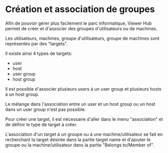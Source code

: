 # Création et association de groupes

Afin de pouvoir gérer plus facilement le parc informatique, Viewer Hub permet de créer et d'associer des groupes d'utilisateurs ou de machines.

Les utilisateurs, machines, groupe d'utilisateurs, groupe de machines sont représentés par des "targets".

Il existe ainsi 4 types de targets:

- user
- host
- user group
- host group

Il est possible d'associer plusieurs users à un user group et plusieurs hosts à un host group.

Le mélange dans l'association entre un user et un host group ou un host dans un user group n'est pas possible.

Pour créer une target, il est nécessaire d'aller dans le menu "association" et de définir le type de target à créer.

L'association d'un target à un groupe ou à une machine/utilisateur se fait en recherchant la target désirée dans la partie target name et d'ajouter le groupe ou la machine/utilisateur dans la partie "Belongs to/Member of".